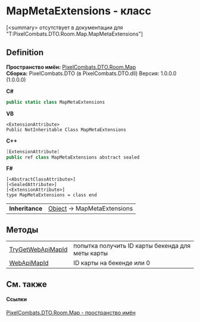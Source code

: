 # MapMetaExtensions - класс


\[&lt;summary&gt; отсутствует в документации для "T:PixelCombats.DTO.Room.Map.MapMetaExtensions"\]



## Definition
**Пространство имён:** <a href="7c5eed33-2080-522a-573c-c524c805b022">PixelCombats.DTO.Room.Map</a>  
**Сборка:** PixelCombats.DTO (в PixelCombats.DTO.dll) Версия: 1.0.0.0 (1.0.0.0)

**C#**
``` C#
public static class MapMetaExtensions
```
**VB**
``` VB
<ExtensionAttribute>
Public NotInheritable Class MapMetaExtensions
```
**C++**
``` C++
[ExtensionAttribute]
public ref class MapMetaExtensions abstract sealed
```
**F#**
``` F#
[<AbstractClassAttribute>]
[<SealedAttribute>]
[<ExtensionAttribute>]
type MapMetaExtensions = class end
```

<table><tr><td><strong>Inheritance</strong></td><td><a href="https://learn.microsoft.com/dotnet/api/system.object" target="_blank" rel="noopener noreferrer">Object</a>  →  MapMetaExtensions</td></tr>
</table>



## Методы
<table>
<tr>
<td><a href="0b6a67df-6abc-a48a-6935-925fb4539e53">TryGetWebApiMapId</a></td>
<td>попытка получить ID карты бекенда для меты карты</td></tr>
<tr>
<td><a href="17c30ac8-68b8-bdc3-d7e7-b6b87e205fe7">WebApiMapId</a></td>
<td>ID карты на бекенде или 0</td></tr>
</table>

## См. также


#### Ссылки
<a href="7c5eed33-2080-522a-573c-c524c805b022">PixelCombats.DTO.Room.Map - пространство имён</a>  
